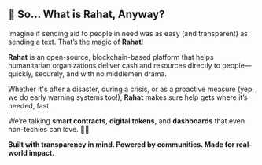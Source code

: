 
## 🤔 So... What is Rahat, Anyway?

Imagine if sending aid to people in need was as easy (and transparent) as sending a text. That’s the magic of **Rahat**!

**Rahat** is an open-source, blockchain-based platform that helps humanitarian organizations deliver cash and resources directly to people—quickly, securely, and with no middlemen drama.

Whether it's after a disaster, during a crisis, or as a proactive measure (yep, we do early warning systems too!), **Rahat** makes sure help gets where it’s needed, fast.

We’re talking **smart contracts**, **digital tokens**, and **dashboards** that even non-techies can love. 💸✨

**Built with transparency in mind. Powered by communities. Made for real-world impact.**

